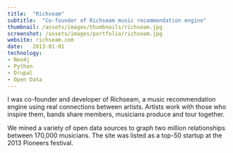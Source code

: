 ```yaml
---
title:  "Richseam"
subtitle:  "Co-founder of Richseam music recommendation engine"
thumbnail: /assets/images/thumbnails/richseam.jpg
screenshot: /assets/images/portfolio/richseam.jpg
website: richseam.com
date:   2013-01-01
technology:
- Neo4j
- Python
- Drupal
- Open Data
---
```


I was co-founder and developer of Richseam, a music recommendation engine using real connections between artists. Artists work with those who inspire them, bands share members, musicians produce and tour together.
   
We mined a variety of open data sources to graph two million relationships between 170,000 musicians. The site was listed as a top-50 startup at the 2013 Pioneers festival.